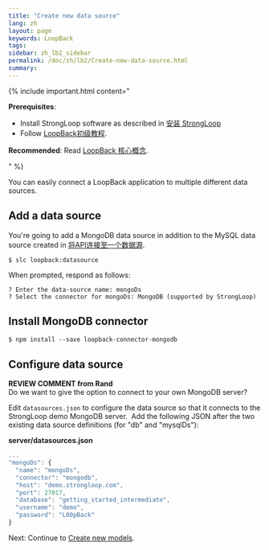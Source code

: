 ```yaml
---
title: "Create new data source"
lang: zh
layout: page
keywords: LoopBack
tags:
sidebar: zh_lb2_sidebar
permalink: /doc/zh/lb2/Create-new-data-source.html
summary:
---
```


{% include important.html content="

**Prerequisites**:

*   Install StrongLoop software as described in [安装 StrongLoop](https://docs.strongloop.com/pages/viewpage.action?pageId=6095101)
*   Follow [LoopBack初级教程](https://docs.strongloop.com/pages/viewpage.action?pageId=6095006).

**Recommended**: Read [LoopBack 核心概念](https://docs.strongloop.com/pages/viewpage.action?pageId=6095111).

" %}

You can easily connect a LoopBack application to multiple different data sources.

## Add a data source

You're going to add a MongoDB data source in addition to the MySQL data source created in [将API连接至一个数据源](/doc/{{page.lang}}/lb2/6095008.html).

`$ slc loopback:datasource`

When prompted, respond as follows:

```
? Enter the data-source name: mongoDs
? Select the connector for mongoDs: MongoDB (supported by StrongLoop)
```

## Install MongoDB connector

`$ npm install --save loopback-connector-mongodb`

## Configure data source

<div class="sl-hidden"><strong>REVIEW COMMENT from Rand</strong><br>Do we want to give the option to connect to your own MongoDB server?</div>

Edit `datasources.json` to configure the data source so that it connects to the StrongLoop demo MongoDB server.  Add the following JSON after the two existing data source definitions (for "db" and "mysqlDs"):

**server/datasources.json**

```js
...
"mongoDs": {
  "name": "mongoDs",
  "connector": "mongodb",
  "host": "demo.strongloop.com",
  "port": 27017,
  "database": "getting_started_intermediate",
  "username": "demo",
  "password": "L00pBack"
}
```

Next: Continue to [Create new models](/doc/{{page.lang}}/lb2/Create-new-models.html).
